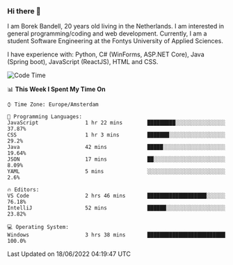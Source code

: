 ### Hi there 👋

I am Borek Bandell, 20 years old living in the Netherlands. I am interested in general programming/coding and web development. Currently, I am a student Software Engineering at the Fontys University of Applied Sciences.

I have experience with: Python, C# (WinForms, ASP.NET Core), Java (Spring boot), JavaScript (ReactJS), HTML and CSS.

<!--START_SECTION:waka-->
![Code Time](http://img.shields.io/badge/Code%20Time-185%20hrs%2017%20mins-blue)

📊 **This Week I Spent My Time On** 

```text
⌚︎ Time Zone: Europe/Amsterdam

💬 Programming Languages: 
JavaScript               1 hr 22 mins        █████████░░░░░░░░░░░░░░░░   37.87% 
CSS                      1 hr 3 mins         ███████░░░░░░░░░░░░░░░░░░   29.2% 
Java                     42 mins             █████░░░░░░░░░░░░░░░░░░░░   19.64% 
JSON                     17 mins             ██░░░░░░░░░░░░░░░░░░░░░░░   8.09% 
YAML                     5 mins              ░░░░░░░░░░░░░░░░░░░░░░░░░   2.6%

🔥 Editors: 
VS Code                  2 hrs 46 mins       ███████████████████░░░░░░   76.18% 
IntelliJ                 52 mins             ██████░░░░░░░░░░░░░░░░░░░   23.82%

💻 Operating System: 
Windows                  3 hrs 38 mins       █████████████████████████   100.0%

```


 Last Updated on 18/06/2022 04:19:47 UTC
<!--END_SECTION:waka-->

<!--**tcBorek2002/tcBorek2002** is a ✨ _special_ ✨ repository because its `README.md` (this file) appears on your GitHub profile.

Here are some ideas to get you started:

- 🔭 I’m currently working on ...
- 🌱 I’m currently learning ...
- 👯 I’m looking to collaborate on ...
- 🤔 I’m looking for help with ...
- 💬 Ask me about ...
- 📫 How to reach me: ...
- 😄 Pronouns: ...
- ⚡ Fun fact: ...
-->
